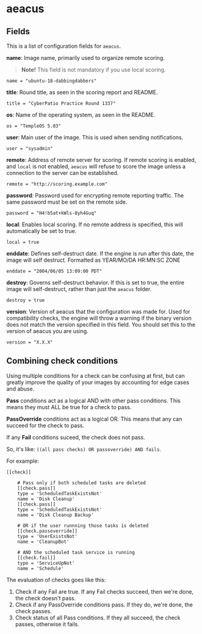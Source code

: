 # aeacus

## Fields

This is a list of configuration fields for `aeacus`.

**name**: Image name, primarily used to organize remote scoring.

> **Note!** This field is not mandatory if you use local scoring.

```
name = "ubuntu-18-dabbingdabbers"
```

**title**: Round title, as seen in the scoring report and README.

```
title = "CyberPatio Practice Round 1337"
```

**os**: Name of the operating system, as seen in the README.

```
os = "TempleOS 5.03"
```

**user**: Main user of the image. This is used when sending notifications.

```
user = "sysadmin"
```

**remote**: Address of remote server for scoring. If remote scoring is enabled, and `local` is not enabled, `aeacus` will refuse to score the image unless a connection to the server can be established.

```
remote = "http://scoring.example.com"
```

**password**: Password used for encrypting remote reporting traffic. The same password must be set on the remote side.

```
password = "H4!b5at+kWls-8yh4Guq"
```

**local**: Enables local scoring. If no remote address is specified, this will automatically be set to true.

```
local = true
```

**enddate**: Defines self-destruct date. If the engine is run after this date, the image will self destruct. Formatted as YEAR/MO/DA HR:MN:SC ZONE

```
enddate = "2004/06/05 13:09:00 PDT"
```

**destroy**: Governs self-destruct behavior. If this is set to true, the entire image will self-destruct, rather than just the `aeacus` folder.

```
destroy = true
```

**version**: Version of aeacus that the configuration was made for. Used for compatibility checks, the engine will throw a warning if the binary version does not match the version specified in this field. You should set this to the version of aeacus you are using.

```
version = "X.X.X"
```

## Combining check conditions

Using multiple conditions for a check can be confusing at first, but can greatly improve the quality of your images by accounting for edge cases and abuse.

**Pass** conditions act as a logical AND with other pass conditions. This means they must ALL be true for a check to pass.

**PassOverride** conditions act as a logical OR. This means that any can succeed for the check to pass.

If any **Fail** conditions suceed, the check does not pass.

So, it's like: ``((all pass checks) OR passoverride) AND fails``.

For example:

```
[[check]]

    # Pass only if both scheduled tasks are deleted
    [[check.pass]]
    type = 'ScheduledTaskExistsNot'
    name = 'Disk Cleanup'
    [[check.pass]]
    type = 'ScheduledTaskExistsNot'
    name = 'Disk Cleanup Backup'
    
    # OR if the user runnning those tasks is deleted
    [[check.passoverride]]
    type = 'UserExistsNot'
    name = 'CleanupBot'
    
    # AND the scheduled task service is running
    [[check.fail]]
    type = 'ServiceUpNot'
    name = 'Schedule'
```

The evaluation of checks goes like this:
1. Check if any Fail are true. If any Fail checks succeed, then we're done, the check doesn't pass.
2. Check if any PassOverride conditions pass. If they do, we're done, the check passes.
3. Check status of all Pass conditions. If they all succeed, the check passes, otherwise it fails.
